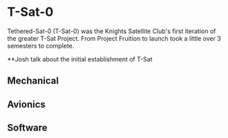 # T-Sat-0

Tethered-Sat-0 (T-Sat-0) was the Knights Satellite Club's first iteration of the greater T-Sat Project. From Project Fruition to launch took a little over 3 semesters to complete.

\*\*Josh talk about the initial establishment of T-Sat

## Mechanical



## Avionics



## Software





